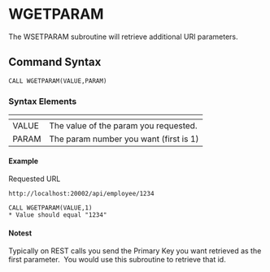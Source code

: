 # WGETPARAM

<PageHeader />

The WSETPARAM subroutine will retrieve additional URI parameters.

## Command Syntax

```
CALL WGETPARAM(VALUE,PARAM)
```

### Syntax Elements

| <!----> | <!----> |
| --- | --- |
| VALUE | The value of the param you requested. |
| PARAM | The param number you want (first is 1) |

#### Example

Requested URL

```
http://localhost:20002/api/employee/1234
```

```
CALL WGETPARAM(VALUE,1)
* Value should equal "1234"
```

#### Notest

Typically on REST calls you send the Primary Key you want retrieved as the first parameter.  You would use this subroutine to retrieve that id.

<PageFooter />

